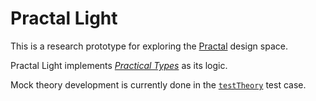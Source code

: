 # Practal Light

This is a research prototype for exploring the [Practal](https://practal.com) design space. 

Practal Light implements [*Practical Types*](https://doi.org/10.47757/practical.types.1) as its logic.

Mock theory development is currently done in the [`testTheory`](https://github.com/practal/practal-light/blob/main/Tests/practal-lightTests/practal_lightTests.swift#L48) test case.
